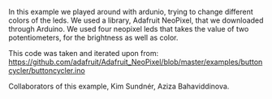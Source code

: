 In this example we played around with ardunio, trying to change different colors of the leds. 
We used a library, Adafruit NeoPixel, that we downloaded through Arduino.
We used four neopixel leds that takes the value of two potentiometers, for the brightness as well as color. 


This code was taken and iterated upon from: 
https://github.com/adafruit/Adafruit_NeoPixel/blob/master/examples/buttoncycler/buttoncycler.ino

Collaborators of this example, Kim Sundnér, Aziza Bahaviddinova.

